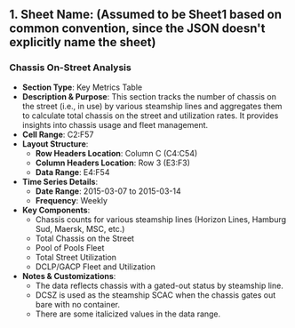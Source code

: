 ## 1. **Sheet Name**: (Assumed to be Sheet1 based on common convention, since the JSON doesn't explicitly name the sheet)

### Chassis On-Street Analysis
- **Section Type**: Key Metrics Table
- **Description & Purpose**: This section tracks the number of chassis on the street (i.e., in use) by various steamship lines and aggregates them to calculate total chassis on the street and utilization rates. It provides insights into chassis usage and fleet management.
- **Cell Range**: C2:F57
- **Layout Structure**:
    - **Row Headers Location**: Column C (C4:C54)
    - **Column Headers Location**: Row 3 (E3:F3)
    - **Data Range**: E4:F54
- **Time Series Details**:
    - **Date Range**: 2015-03-07 to 2015-03-14
    - **Frequency**: Weekly
- **Key Components**:
    - Chassis counts for various steamship lines (Horizon Lines, Hamburg Sud, Maersk, MSC, etc.)
    - Total Chassis on the Street
    - Pool of Pools Fleet
    - Total Street Utilization
    - DCLP/GACP Fleet and Utilization
- **Notes & Customizations**:
    - The data reflects chassis with a gated-out status by steamship line.
    - DCSZ is used as the steamship SCAC when the chassis gates out bare with no container.
    - There are some italicized values in the data range.
